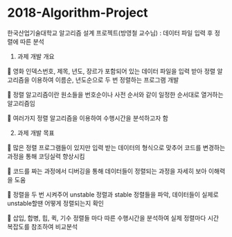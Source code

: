 # 2018-Algorithm-Project

한국산업기술대학교 알고리즘 설계 프로젝트(방영철 교수님)
: 데이터 파일 입력 후 정렬에 따른 분석

1. 과제 개발 개요 

  	영화 인덱스번호, 제목, 년도, 장르가 포함되어 있는 데이터 파일을 입력 받아 정렬 알고리즘을 이용하여 이름순, 년도순으로 두 번 정렬하는 프로그램 개발

  	정렬 알고리즘이란 원소들을 번호순이나 사전 순서와 같이 일정한 순서대로 열거하는 알고리즘임

  	여러가지 정렬 알고리즘을 이용하여 수행시간을 분석하고자 함

2. 과제 개발 목표 

  	많은 정렬 프로그램들이 있지만 입력 받는 데이터의 형식으로 맞추어 코드를 변경하는 과정을 통해 코딩실력 향상시킴

  	코드를 짜는 과정에서 디버깅을 통해 데이터들이 정렬되는 과정을 자세히 보아 이해력을 도움

  	정렬을 두 번 시켜주어 unstable 정렬과 stable 정렬들을 파악, 데이터들이 실제로 unstable할땐 어떻게 정렬되는지 확인

  	삽입, 합병, 힙, 퀵, 기수 정렬들 마다 따른 수행시간을 분석하여 실제 정렬마다 시간 복잡도를 참조하여 비교분석

